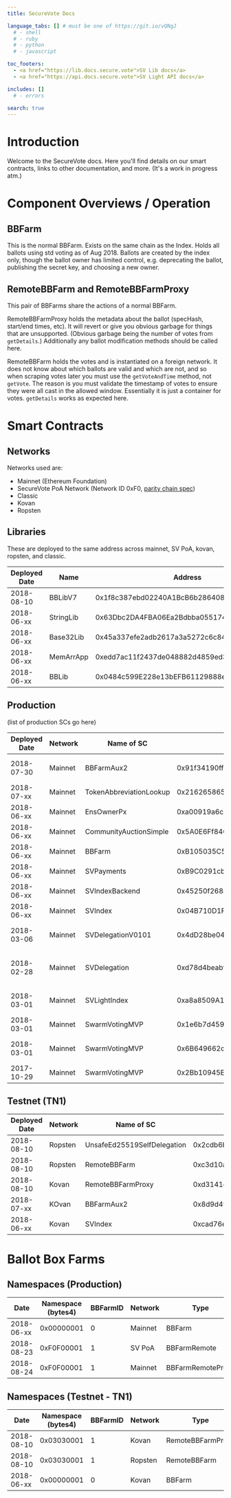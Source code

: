 ```yaml
---
title: SecureVote Docs

language_tabs: [] # must be one of https://git.io/vQNgJ
  # - shell
  # - ruby
  # - python
  # - javascript

toc_footers:
  - <a href="https://lib.docs.secure.vote">SV Lib docs</a>
  - <a href="https://api.docs.secure.vote">SV Light API docs</a>

includes: []
  # - errors

search: true
---
```


# Introduction

Welcome to the SecureVote docs. Here you'll find details on our smart contracts, links to other documentation, and more. (It's a work in progress atm.)



# Component Overviews / Operation


## BBFarm

This is the normal BBFarm. Exists on the same chain as the Index. Holds all ballots using std voting as of Aug 2018.
Ballots are created by the index only, though the ballot owner has limited control, e.g. deprecating the ballot, publishing
the secret key, and choosing a new owner.

## RemoteBBFarm and RemoteBBFarmProxy

This pair of BBFarms share the actions of a normal BBFarm.

RemoteBBFarmProxy holds the metadata about the ballot (specHash, start/end times, etc). It will revert or give you obvious garbage for things that are unsupported. (Obvious garbage being the number of votes from `getDetails`.) Additionally any ballot modification methods should be called here.

RemoteBBFarm holds the votes and is instantiated on a foreign network. It does not know about which ballots are valid and which are not,
and so when scraping votes later you must use the `getVoteAndTime` method, not `getVote`. The reason is you must validate the timestamp of votes
to ensure they were all cast in the allowed window. Essentially it is just a container for votes. `getDetails` works as expected here.

# Smart Contracts

## Networks

Networks used are:

* Mainnet (Ethereum Foundation)
* SecureVote PoA Network (Network ID 0xF0, [parity chain spec](https://github.com/secure-vote/sv-parity-setup/blob/master/sv-poa-spec.json))
* Classic
* Kovan
* Ropsten

## Libraries

These are deployed to the same address across mainnet, SV PoA, kovan, ropsten, and classic.

Deployed Date | Name | Address
--- | --- | ---
2018-08-10 | BBLibV7 | 0x1f8c387ebd02240A1BcB6b2864087464F719aDf6
2018-06-xx | StringLib | 0x63Dbc2DA4FBA06Ea2Bdbba0551744c7595Cc8e2A
2018-06-xx | Base32Lib | 0x45a337efe2adb2617a3a5272c6c84a89ef56afcf
2018-06-xx | MemArrApp | 0xedd7ac11f2437de048882d4859ed30d871cc4324
2018-06-xx | BBLib | 0x0484c599E228e13bEFB61129888e8bD2b63A9619

## Production

(list of production SCs go here)

Deployed Date | Network | Name of SC | Address | Notes
------------- | ---------- | ------- | ------- | ---
2018-07-30 | Mainnet | BBFarmAux2 | 0x91f34190ffcd934115bb2bd04c29e89362989121 | aux contract to make some BBFarm calls nicer
2018-07-xx | Mainnet | TokenAbbreviationLookup | 0x216265865e46D4c6FE506877EfAAE7dd7Ae2faCE | .
2018-06-xx | Mainnet | EnsOwnerPx | 0xa00919a6c9e1c31be81d0203532bdb7724052b04 | index.tokenvote.eth owner px
2018-06-xx | Mainnet | CommunityAuctionSimple | 0x5A0E6Ff846C237E5E8f5AFd388B488292E1c8627 | .
2018-06-xx | Mainnet | BBFarm | 0xB105035C563Ed14C17f6BeaCe07F4659C823322a | .
2018-06-xx | Mainnet | SVPayments | 0xB9C0291cbbb67CF5368F4FAc5EaE9d8bB98f67bA | .
2018-06-xx | Mainnet | SVIndexBackend | 0x45250f268a3ef4adafc9275073d7fa126fb75101 | .
2018-06-xx | Mainnet | SVIndex | 0x04B710D1FC77C8e7002F539bB48feB560CB2892C | .
2018-03-06 | Mainnet | SVDelegationV0101 | 0x4dD28be042F85e287E9AaCe4147152bf1CD835e9 | deprecates SVDelegation contract
2018-02-28 | Mainnet | SVDelegation | 0xd78d4beabfd3054390d10aeb4258dc2d867f5e17 | deprecated as doesn't allow reverse lookup easily
2018-03-01 | Mainnet | SVLightIndex | 0xa8a8509A17a5872d01e489fC85B152eb2A0C092E | Early prototype of index, used for a few SWM ballots
2018-03-01 | Mainnet | SwarmVotingMVP | 0x1e6b7d459AF96E916548D27B0e72ce17ccb7dB74 | .
2018-03-01 | Mainnet | SwarmVotingMVP | 0x6B649662dA40F10361F008b481143029296a69D6 | Upgraded version, used for a few ballots
2017-10-29 | Mainnet | SwarmVotingMVP | 0x2Bb10945E9f0C9483022dc473aB4951BC2a77d0f | Initial MVP contract for Swarm

## Testnet (TN1)

Deployed Date | Network | Name of SC | Address
------------- | ---------- | ------- | -------
2018-08-10 | Ropsten | UnsafeEd25519SelfDelegation | 0x2cdb6b361ecc7a834ce8a3a78556e70c3e74660e
2018-08-10 | Ropsten | RemoteBBFarm | 0xc3d10af066bde2357c92bc4af25fb5f42e73f1a4
2018-08-10 | Kovan | RemoteBBFarmProxy | 0xd3141c94d3beddbe1d280822ecc633b7c6a32464
2018-07-xx | KOvan | BBFarmAux2 | 0x8d9d49f602e1e95b8dca42af1766963c3e4f7565
2018-06-xx | Kovan | SVIndex | 0xcad76eE606FB794dD1DA2c7E3C8663F648ba431d

# Ballot Box Farms

## Namespaces (Production)

Date | Namespace (bytes4) | BBFarmID | Network | Type | Address | Notes
---|---|---|---|---|---|---
2018-06-xx | 0x00000001 | 0 | Mainnet | BBFarm | 0xB105035C563Ed14C17f6BeaCe07F4659C823322a | .
2018-08-23 | 0xF0F00001 | 1 | SV PoA | BBFarmRemote | 0xebccfb6af3e030ca73e5f00f2cc77ef2a60a1887 | .
2018-08-24 | 0xF0F00001 | 1 | Mainnet | BBFarmRemoteProxy | .. | .

## Namespaces (Testnet - TN1)

Date | Namespace (bytes4) | BBFarmID | Network | Type | Address | Notes
---|---|---|---|---|---|---
2018-08-10 | 0x03030001 | 1 | Kovan | RemoteBBFarmProxy | 0xd3141c94d3beddbe1d280822ecc633b7c6a32464 | .
2018-08-10 | 0x03030001 | 1 | Ropsten | RemoteBBFarm | 0xc3d10af066bde2357c92bc4af25fb5f42e73f1a4 | .
2018-06-xx | 0x00000001 | 0 | Kovan | BBFarm | 0x8384AD2bd15A80c15ccE6B5830a9324442853899 | .


<!--
# Authentication

> To authorize, use this code:

```ruby
require 'kittn'

api = Kittn::APIClient.authorize!('meowmeowmeow')
```

```python
import kittn

api = kittn.authorize('meowmeowmeow')
```

```shell
# With shell, you can just pass the correct header with each request
curl "api_endpoint_here"
  -H "Authorization: meowmeowmeow"
```

```javascript
const kittn = require('kittn');

let api = kittn.authorize('meowmeowmeow');
```

> Make sure to replace `meowmeowmeow` with your API key.

Kittn uses API keys to allow access to the API. You can register a new Kittn API key at our [developer portal](http://example.com/developers).

Kittn expects for the API key to be included in all API requests to the server in a header that looks like the following:

`Authorization: meowmeowmeow`

<aside class="notice">
You must replace <code>meowmeowmeow</code> with your personal API key.
</aside>

# Kittens

## Get All Kittens

```ruby
require 'kittn'

api = Kittn::APIClient.authorize!('meowmeowmeow')
api.kittens.get
```

```python
import kittn

api = kittn.authorize('meowmeowmeow')
api.kittens.get()
```

```shell
curl "http://example.com/api/kittens"
  -H "Authorization: meowmeowmeow"
```

```javascript
const kittn = require('kittn');

let api = kittn.authorize('meowmeowmeow');
let kittens = api.kittens.get();
```

> The above command returns JSON structured like this:

```json
[
  {
    "id": 1,
    "name": "Fluffums",
    "breed": "calico",
    "fluffiness": 6,
    "cuteness": 7
  },
  {
    "id": 2,
    "name": "Max",
    "breed": "unknown",
    "fluffiness": 5,
    "cuteness": 10
  }
]
```

This endpoint retrieves all kittens.

### HTTP Request

`GET http://example.com/api/kittens`

### Query Parameters

Parameter | Default | Description
--------- | ------- | -----------
include_cats | false | If set to true, the result will also include cats.
available | true | If set to false, the result will include kittens that have already been adopted.

<aside class="success">
Remember — a happy kitten is an authenticated kitten!
</aside>

## Get a Specific Kitten

```ruby
require 'kittn'

api = Kittn::APIClient.authorize!('meowmeowmeow')
api.kittens.get(2)
```

```python
import kittn

api = kittn.authorize('meowmeowmeow')
api.kittens.get(2)
```

```shell
curl "http://example.com/api/kittens/2"
  -H "Authorization: meowmeowmeow"
```

```javascript
const kittn = require('kittn');

let api = kittn.authorize('meowmeowmeow');
let max = api.kittens.get(2);
```

> The above command returns JSON structured like this:

```json
{
  "id": 2,
  "name": "Max",
  "breed": "unknown",
  "fluffiness": 5,
  "cuteness": 10
}
```

This endpoint retrieves a specific kitten.

<aside class="warning">Inside HTML code blocks like this one, you can't use Markdown, so use <code>&lt;code&gt;</code> blocks to denote code.</aside>

### HTTP Request

`GET http://example.com/kittens/<ID>`

### URL Parameters

Parameter | Description
--------- | -----------
ID | The ID of the kitten to retrieve

## Delete a Specific Kitten

```ruby
require 'kittn'

api = Kittn::APIClient.authorize!('meowmeowmeow')
api.kittens.delete(2)
```

```python
import kittn

api = kittn.authorize('meowmeowmeow')
api.kittens.delete(2)
```

```shell
curl "http://example.com/api/kittens/2"
  -X DELETE
  -H "Authorization: meowmeowmeow"
```

```javascript
const kittn = require('kittn');

let api = kittn.authorize('meowmeowmeow');
let max = api.kittens.delete(2);
```

> The above command returns JSON structured like this:

```json
{
  "id": 2,
  "deleted" : ":("
}
```

This endpoint deletes a specific kitten.

### HTTP Request

`DELETE http://example.com/kittens/<ID>`

### URL Parameters

Parameter | Description
--------- | -----------
ID | The ID of the kitten to delete -->
